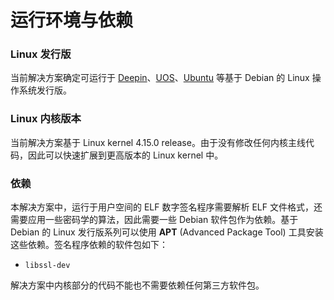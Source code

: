 # 运行环境与依赖

### Linux 发行版

当前解决方案确定可运行于 [Deepin](https://www.deepin.org/)、[UOS](https://www.chinauos.com/home)、[Ubuntu](https://ubuntu.com/) 等基于 Debian 的 Linux 操作系统发行版。

### Linux​ 内核版本

当前解决方案基于 Linux kernel 4.15.0 release。由于没有修改任何内核主线代码，因此可以快速扩展到更高版本的 Linux kernel 中。

### 依赖

本解决方案中，运行于用户空间的 ELF 数字签名程序需要解析 ELF 文件格式，还需要应用一些密码学的算法，因此需要一些 Debian 软件包作为依赖。基于 Debian 的 Linux 发行版系列可以使用 **APT** \(Advanced Package Tool\) 工具安装这些依赖。签名程序依赖的软件包如下：

* `libssl-dev`

解决方案中内核部分的代码不能也不需要依赖任何第三方软件包。

